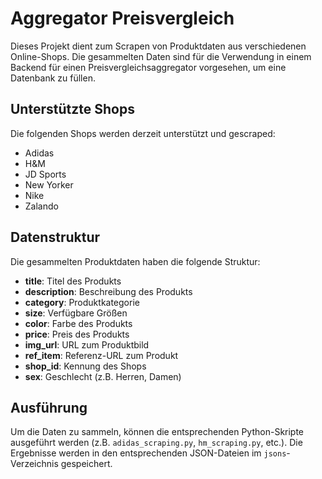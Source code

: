 # Aggregator Preisvergleich

Dieses Projekt dient zum Scrapen von Produktdaten aus verschiedenen Online-Shops. Die gesammelten Daten sind für die Verwendung in einem Backend für einen Preisvergleichsaggregator vorgesehen, um eine Datenbank zu füllen.

## Unterstützte Shops

Die folgenden Shops werden derzeit unterstützt und gescraped:

*   Adidas
*   H&M
*   JD Sports
*   New Yorker
*   Nike
*   Zalando

## Datenstruktur

Die gesammelten Produktdaten haben die folgende Struktur:

*   **title**: Titel des Produkts
*   **description**: Beschreibung des Produkts
*   **category**: Produktkategorie
*   **size**: Verfügbare Größen
*   **color**: Farbe des Produkts
*   **price**: Preis des Produkts
*   **img_url**: URL zum Produktbild
*   **ref_item**: Referenz-URL zum Produkt
*   **shop_id**: Kennung des Shops
*   **sex**: Geschlecht (z.B. Herren, Damen)

## Ausführung

Um die Daten zu sammeln, können die entsprechenden Python-Skripte ausgeführt werden (z.B. `adidas_scraping.py`, `hm_scraping.py`, etc.). Die Ergebnisse werden in den entsprechenden JSON-Dateien im `jsons`-Verzeichnis gespeichert.